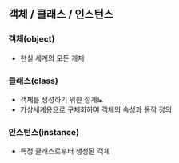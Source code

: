 ## 객체 / 클래스 / 인스턴스
### 객체(object)
- 현실 세계의 모든 개체
### 클래스(class)
- 객체를 생성하기 위한 설계도
- 가상세계용으로 구체화하여 객체의 속성과 동작 정의
### 인스턴스(instance)
- 특정 클래스로부터 생성된 객체

